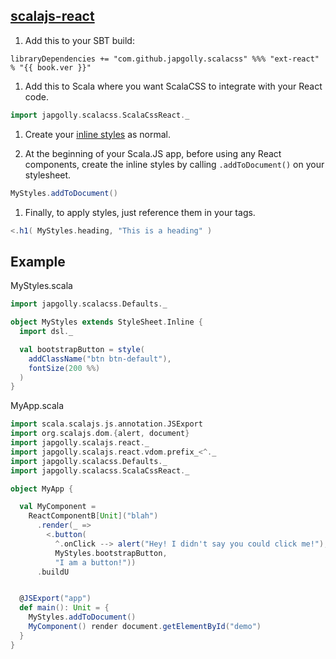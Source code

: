 ## [scalajs-react](https://github.com/japgolly/scalajs-react)

1. Add this to your SBT build:

  <pre><code class="lang-scala">libraryDependencies += <span class="hljs-string">&quot;com.github.japgolly.scalacss&quot;</span> %%% <span class="hljs-string">&quot;ext-react&quot;</span> % <span class="hljs-string">&quot;{{ book.ver }}&quot;</span></code></pre>

1. Add this to Scala where you want ScalaCSS to integrate with your React code.
  ```scala
  import japgolly.scalacss.ScalaCssReact._
  ```

1. Create your [inline styles](../quickstart/inline.md) as normal.

1. At the beginning of your Scala.JS app, before using any React components,
   create the inline styles by calling `.addToDocument()` on your stylesheet.
  ```scala
  MyStyles.addToDocument()
  ```

1. Finally, to apply styles, just reference them in your tags.
  ```scala
  <.h1( MyStyles.heading, "This is a heading" )
  ```

## Example

MyStyles.scala
```scala
import japgolly.scalacss.Defaults._

object MyStyles extends StyleSheet.Inline {
  import dsl._

  val bootstrapButton = style(
    addClassName("btn btn-default"),
    fontSize(200 %%)
  )
}
```

MyApp.scala
```scala
import scala.scalajs.js.annotation.JSExport
import org.scalajs.dom.{alert, document}
import japgolly.scalajs.react._
import japgolly.scalajs.react.vdom.prefix_<^._
import japgolly.scalacss.Defaults._
import japgolly.scalacss.ScalaCssReact._

object MyApp {

  val MyComponent =
    ReactComponentB[Unit]("blah")
      .render(_ =>
        <.button(
          ^.onClick --> alert("Hey! I didn't say you could click me!"),
          MyStyles.bootstrapButton,
          "I am a button!"))
      .buildU


  @JSExport("app")
  def main(): Unit = {
    MyStyles.addToDocument()
    MyComponent() render document.getElementById("demo")
  }
}
```
